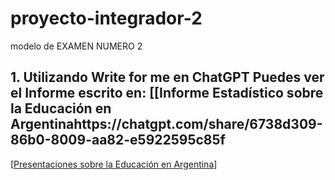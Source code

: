 # proyecto-integrador-2
modelo de EXAMEN NUMERO 2

## 1. Utilizando Write for me en ChatGPT Puedes ver el Informe escrito en: [[Informe Estadístico sobre la Educación en Argentinahttps://chatgpt.com/share/6738d309-86b0-8009-aa82-e5922595c85f

 [[Presentaciones sobre la Educación en Argentina](https://gamma.app/docs/Analisis-del-Rendimiento-Academico-y-la-Asistencia-Escolar-0kupmi9giv2ldbk)]
